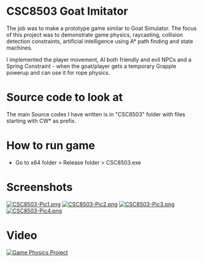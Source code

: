 # CSC8503 Goat Imitator
The job was to make a prototype game similar to Goat Simulator. The focus of this project was to demonstrate game physics, raycasting, collision detection constraints, artificial intelligence using A* path finding and state machines.

​I implemented the player movement, AI both friendly and evil NPCs and a Spring Constraint - when the goat/player gets a temporary Grapple powerup and can use it for rope physics.

# Source code to look at
The main Source codes I have written is in "CSC8503" folder with files starting with CW* as prefix.

# How to run game
- Go to x64 folder > Release folder > CSC8503.exe

# Screenshots
[![CSC8503-Pic1.png](https://i.postimg.cc/ZR5HhG1z/CSC8503-Pic1.png)](https://postimg.cc/v1CfrNY0)
[![CSC8503-Pic2.png](https://i.postimg.cc/nr6GBCMn/CSC8503-Pic2.png)](https://postimg.cc/YLzFw21P)
[![CSC8503-Pic3.png](https://i.postimg.cc/4d2548g7/CSC8503-Pic3.png)](https://postimg.cc/dkdd4jDw)
[![CSC8503-Pic4.png](https://i.postimg.cc/7hCN5gHB/CSC8503-Pic4.png)](https://postimg.cc/Cng8tnfD)

# Video
[![Game Physics Project](http://img.youtube.com/vi/NJlsSLDaxvk/0.jpg)](http://www.youtube.com/watch?v=NJlsSLDaxvk "CSC8503 - Game Physics")
